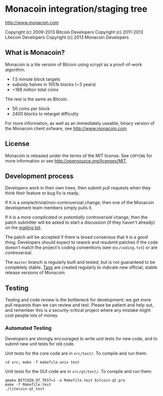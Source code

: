 Monacoin integration/staging tree
================================

http://www.monacoin.com

Copyright (c) 2009-2013 Bitcoin Developers
Copyright (c) 2011-2013 Litecoin Developers
Copyright (c) 2013      Monacoin Developers

What is Monacoin?
----------------

Monacoin is a lite version of Bitcoin using scrypt as a proof-of-work algorithm.
 - 1.5 minute block targets
 - subsidy halves in 1051k blocks (~3 years)
 - ~168 million total coins

The rest is the same as Bitcoin.
 - 50 coins per block
 - 2400 blocks to retarget difficulty

For more information, as well as an immediately useable, binary version of
the Monacoin client sofware, see http://www.monacoin.com

License
-------

Monacoin is released under the terms of the MIT license. See `COPYING` for more
information or see http://opensource.org/licenses/MIT.

Development process
-------------------

Developers work in their own trees, then submit pull requests when they think
their feature or bug fix is ready.

If it is a simple/trivial/non-controversial change, then one of the Monacoin
development team members simply pulls it.

If it is a *more complicated or potentially controversial* change, then the patch
submitter will be asked to start a discussion (if they haven't already) on the
[mailing list](http://sourceforge.net/mailarchive/forum.php?forum_name=bitcoin-development).

The patch will be accepted if there is broad consensus that it is a good thing.
Developers should expect to rework and resubmit patches if the code doesn't
match the project's coding conventions (see `doc/coding.txt`) or are
controversial.

The `master` branch is regularly built and tested, but is not guaranteed to be
completely stable. [Tags](https://github.com/bitcoin/bitcoin/tags) are created
regularly to indicate new official, stable release versions of Monacoin.

Testing
-------

Testing and code review is the bottleneck for development; we get more pull
requests than we can review and test. Please be patient and help out, and
remember this is a security-critical project where any mistake might cost people
lots of money.

### Automated Testing

Developers are strongly encouraged to write unit tests for new code, and to
submit new unit tests for old code.

Unit tests for the core code are in `src/test/`. To compile and run them:

    cd src; make -f makefile.unix test

Unit tests for the GUI code are in `src/qt/test/`. To compile and run them:

    qmake BITCOIN_QT_TEST=1 -o Makefile.test bitcoin-qt.pro
    make -f Makefile.test
    ./litecoin-qt_test

